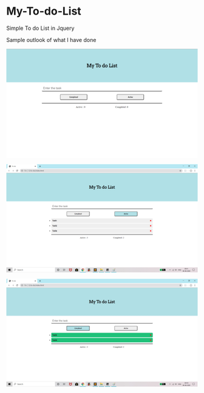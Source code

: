 # My-To-do-List
Simple To do List in Jquery 

Sample outlook of what I have done 

![My-To-do-List](https://github.com/Harikarthyk/My-To-do-List/blob/master/img1.png)



![My-To-do-List](https://github.com/Harikarthyk/My-To-do-List/blob/master/img2.png)



![My-To-do-List](https://github.com/Harikarthyk/My-To-do-List/blob/master/img3.jpg)

